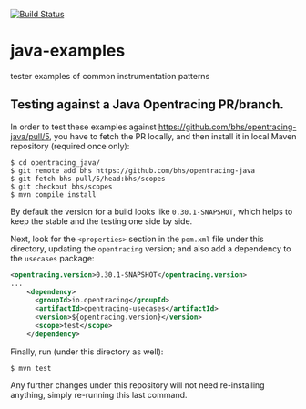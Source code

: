 [![Build Status][ci-img]][ci]

# java-examples
tester examples of common instrumentation patterns


[ci-img]: https://travis-ci.org/opentracing-contrib/java-examples.svg?branch=master
[ci]: https://travis-ci.org/opentracing-contrib/java-examples

## Testing against a Java Opentracing  PR/branch.

In order to test these examples against https://github.com/bhs/opentracing-java/pull/5, you have to fetch the PR locally, and then install it in local Maven repository (required once only):

    $ cd opentracing_java/
    $ git remote add bhs https://github.com/bhs/opentracing-java
    $ git fetch bhs pull/5/head:bhs/scopes
    $ git checkout bhs/scopes
    $ mvn compile install

By default the version for a build looks like `0.30.1-SNAPSHOT`, which helps to keep the stable and the testing one side by side.

Next, look for the `<properties>` section in the `pom.xml` file under this directory, updating the `opentracing` version; and also add a dependency to the `usecases` package:

```xml
<opentracing.version>0.30.1-SNAPSHOT</opentracing.version>
...
    <dependency>
      <groupId>io.opentracing</groupId>
      <artifactId>opentracing-usecases</artifactId>
      <version>${opentracing.version}</version>
      <scope>test</scope>
    </dependency>
```

Finally, run (under this directory as well):

    $ mvn test

Any further changes under this repository will not need re-installing anything, simply re-running this last command.
